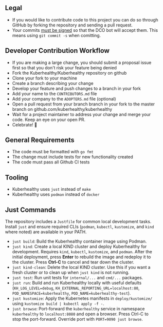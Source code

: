 ## Legal

- If you would like to contribute code to this project you can do so through GitHub by forking the repository and sending a pull request.
- Your commits [must be signed](https://probot.github.io/apps/dco/) so that the DCO bot will accept them.  This means using `git commit -s` when comitting.

## Developer Contribution Workflow

- If you are making a large change, you should submit a proposal issue first so that you don't risk your feature being denied
- Fork the Kuberhealthy/Kuberhealthy repository on github 
- Clone your fork to your machine
- Create a branch describing your change
- Develop your feature and push changes to a branch in your fork
- Add your name to the `CONTRIBUTORS.md` file
- Add your company to the `ADOPTERS.md` file (optional)
- Open a pull request from your branch branch in your fork to the master branch on github.com/kuberhealthy/kuberhealthy
- Wait for a project maintainer to address your change and merge your code.  Keep an eye on your open PR.
- Celebrate! 🎉

## General Requirements

- The code must be formatted with `go fmt`
- The change must include tests for new functionality created
- The code must pass all Github CI tests

## Tooling

- Kuberhealthy uses `just` instead of `make`
- Kuberhealthy uses `podman` instead of `docker`

## Just Commands

The repository includes a `Justfile` for common local development tasks. Install `just` and ensure required CLIs (`podman`, `kubectl`, `kustomize`, and `kind` where noted) are available in your PATH.

- `just build`: Build the Kuberhealthy container image using Podman.
- `just kind`: Create a local KIND cluster and deploy Kuberhealthy for development. Requires `kind`, `kubectl`, `kustomize`, and `podman`. After the initial deployment, press **Enter** to rebuild the image and redeploy it to the cluster. Press **Ctrl-C** to cancel and tear down the cluster.
- `just kind-clean`: Delete the local KIND cluster. Use this if you want a fresh cluster or to clean up when `just kind` is not running.
- `just test`: Run unit tests for `internal/...` and `cmd/...` packages.
- `just run`: Build and run Kuberhealthy locally with useful defaults (`KH_LOG_LEVEL=debug`, `KH_EXTERNAL_REPORTING_URL=localhost:80`, `POD_NAMESPACE=kuberhealthy`, `POD_NAME=kuberhealthy-test`).
- `just kustomize`: Apply the Kubernetes manifests in `deploy/kustomize/` using `kustomize build | kubectl apply -f -`.
- `just browse`: Port-forward the `kuberhealthy` service in namespace `kuberhealthy` to `localhost:8080` and open a browser. Press Ctrl-C to stop the port-forward. Override port with `PORT=9090 just browse`.
